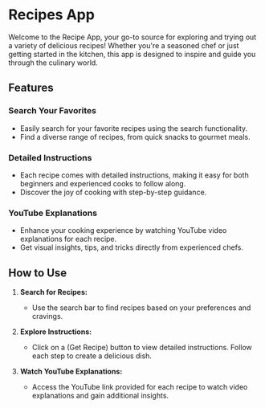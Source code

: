 # Recipes App

Welcome to the Recipe App, your go-to source for exploring and trying out a variety of delicious recipes! Whether you're a seasoned chef or just getting started in the kitchen, this app is designed to inspire and guide you through the culinary world.

## Features

### Search Your Favorites
- Easily search for your favorite recipes using the search functionality.
- Find a diverse range of recipes, from quick snacks to gourmet meals.

### Detailed Instructions
- Each recipe comes with detailed instructions, making it easy for both beginners and experienced cooks to follow along.
- Discover the joy of cooking with step-by-step guidance.

### YouTube Explanations
- Enhance your cooking experience by watching YouTube video explanations for each recipe.
- Get visual insights, tips, and tricks directly from experienced chefs.

## How to Use

1. **Search for Recipes:**
   - Use the search bar to find recipes based on your preferences and cravings.

2. **Explore Instructions:**
   - Click on a (Get Recipe) button to view detailed instructions. Follow each step to create a delicious dish.

3. **Watch YouTube Explanations:**
   - Access the YouTube link provided for each recipe to watch video explanations and gain additional insights.
